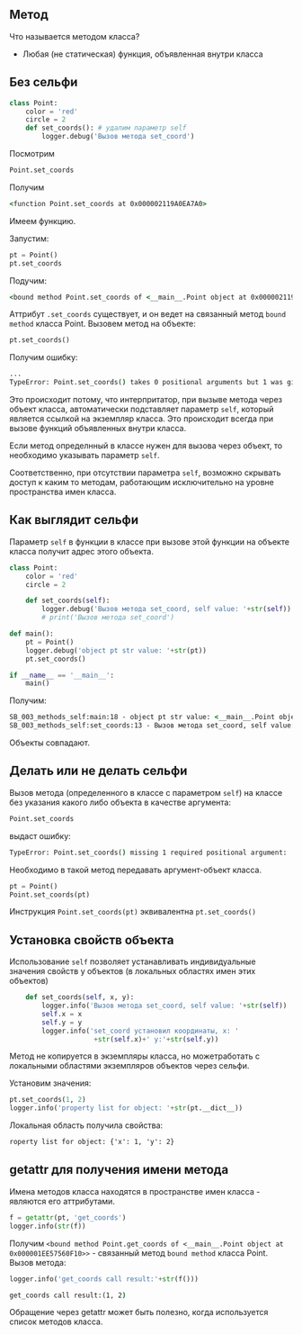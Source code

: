 ## Метод
Что называется методом класса?
- Любая (не статическая) функция, объявленная внутри класса

## Без сельфи
```python
class Point:
    color = 'red'
    circle = 2
    def set_coords(): # удалим параметр self
        logger.debug('Вызов метода set_coord')
```
Посмотрим
```python
Point.set_coords
```
Получим
```cmd
<function Point.set_coords at 0x000002119A0EA7A0>
```
Имеем функцию.

Запустим:
```python
pt = Point()
pt.set_coords
```
Подучим:
```cmd
<bound method Point.set_coords of <__main__.Point object at 0x000002119A03ED50>>
```
Аттрибут `.set_coords` существует, и он ведет на связанный метод `bound method` класса Point. Вызовем метод на объекте:
```python
pt.set_coords()
```
Получим ошибку:
```cmd
...
TypeError: Point.set_coords() takes 0 positional arguments but 1 was given
```
Это происходит потому, что интерпритатор, при вызыве метода через объект класса, автоматически подставляет параметр `self`, который является ссылкой на экземпляр класса. Это происходит всегда при вызове функций объявленных внутри класса.

Если метод определнный в классе нужен для вызова через объект, то необходимо указывать параметр `self`.

Соответственно, при отсутствии параметра `self`, возможно скрывать доступ к каким то методам, работающим исключительно на уровне пространства имен класса.

## Как выглядит сельфи
Параметр `self` в функции в классе при вызове этой функции на объекте класса получит адрес этого объекта.
```python
class Point:
    color = 'red'
    circle = 2

    def set_coords(self):
        logger.debug('Вызов метода set_coord, self value: '+str(self))
        # print('Вызов метода set_coord')

def main():
    pt = Point()
    logger.debug('object pt str value: '+str(pt))
    pt.set_coords()

if __name__ == '__main__':
    main()
```
Получим:
```cmd
SB_003_methods_self:main:18 - object pt str value: <__main__.Point object at 0x0000024D74AD4E50>
SB_003_methods_self:set_coords:13 - Вызов метода set_coord, self value: <__main__.Point object at 0x0000024D74AD4E50>
```
Объекты совпадают.

## Делать или не делать сельфи
Вызов метода (определенного в классе с параметром `self`) на классе без указания какого либо объекта в качестве аргумента:
```python
Point.set_coords
```
выдаст ошибку:
```cmd
TypeError: Point.set_coords() missing 1 required positional argument: 'self'
```
Необходимо в такой метод передавать аргумент-объект класса.
```python
pt = Point()
Point.set_coords(pt)
```

Инструкция `Point.set_coords(pt)` эквивалентна `pt.set_coords()`

## Установка свойств объекта
Использование `self` позволяет устанавливать индивидуальные значения свойств у объектов (в локальных областях имен этих объектов)
```python
    def set_coords(self, x, y):
        logger.info('Вызов метода set_coord, self value: '+str(self))
        self.x = x
        self.y = y
        logger.info('set_coord установил координаты, x: '
                     +str(self.x)+' y:'+str(self.y))
```
Метод не копируется в экземпляры класса, но можетработать с локальными областями экземпляров объектов через сельфи.

Установим значения:
```python
pt.set_coords(1, 2)
logger.info('property list for object: '+str(pt.__dict__))
```
Локальная область получила свойства:
```cmd
roperty list for object: {'x': 1, 'y': 2}
```

## getattr для получения имени метода
Имена методов класса находятся в пространстве имен класса - являются его аттрибутами.
```python
f = getattr(pt, 'get_coords')
logger.info(str(f))
```
Получим `<bound method Point.get_coords of <__main__.Point object at 0x000001EE57560F10>>` - связанный метод `bound method` класса Point.
Вызов метода:
```python
logger.info('get_coords call result:'+str(f()))
```
```cmd
get_coords call result:(1, 2)
```
Обращение через getattr может быть полезно, когда используется список методов класса.

